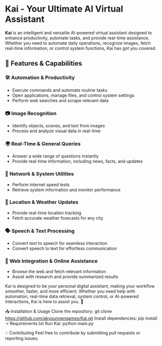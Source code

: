 # Kai - Your Ultimate AI Virtual Assistant  

**Kai** is an intelligent and versatile AI-powered virtual assistant designed to enhance productivity, automate tasks, and provide real-time assistance. Whether you need to automate daily operations, recognize images, fetch real-time information, or control system functions, Kai has got you covered.  

## 🔹 Features & Capabilities  

### 🛠️ **Automation & Productivity**  
- Execute commands and automate routine tasks  
- Open applications, manage files, and control system settings  
- Perform web searches and scrape relevant data  

### 📷 **Image Recognition**  
- Identify objects, scenes, and text from images  
- Process and analyze visual data in real-time  

### 🌍 **Real-Time & General Queries**  
- Answer a wide range of questions instantly  
- Provide real-time information, including news, facts, and updates  

### 🚀 **Network & System Utilities**  
- Perform internet speed tests  
- Retrieve system information and monitor performance  

### 📍 **Location & Weather Updates**  
- Provide real-time location tracking  
- Fetch accurate weather forecasts for any city  

### 🗣️ **Speech & Text Processing**  
- Convert text to speech for seamless interaction  
- Convert speech to text for effortless communication  

### 🔗 **Web Integration & Online Assistance**  
- Browse the web and fetch relevant information  
- Assist with research and provide summarized results  

Kai is designed to be your personal digital assistant, making your workflow smoother, faster, and more efficient. Whether you need help with automation, real-time data retrieval, system control, or AI-powered interactions, Kai is here to assist you. 🚀  

📥 Installation & Usage
Clone the repository:
git clone https://github.com/akyourowngames/Kai.git
Install dependencies:
pip install -r Requirements.txt
Run Kai:
python main.py

💡 Contributing
Feel free to contribute by submitting pull requests or reporting issues.
